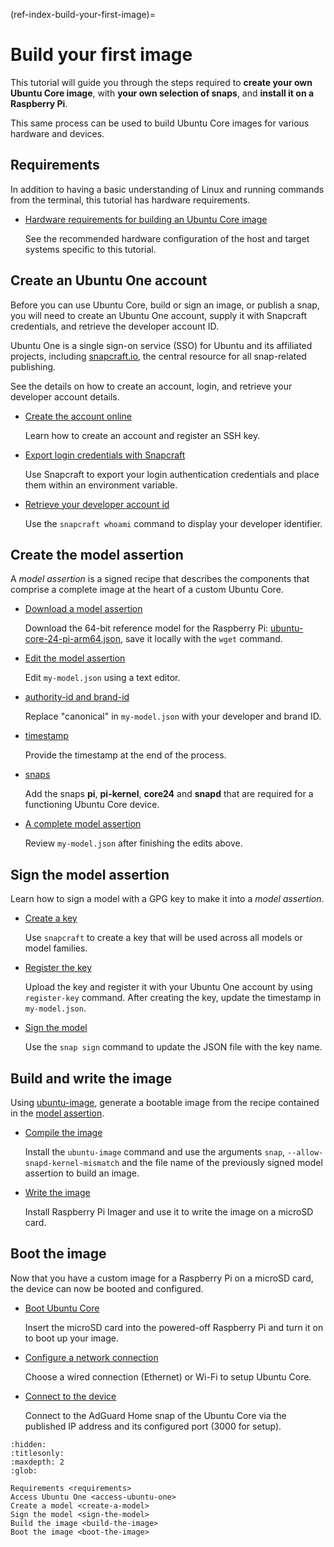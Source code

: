 (ref-index-build-your-first-image)=
# Build your first image

This tutorial will guide you through the steps required to **create your own Ubuntu Core image**, with **your own selection of snaps**, and **install it on a Raspberry Pi**.  

This same process can be used to build Ubuntu Core images for various hardware and devices.

## Requirements

In addition to having a basic understanding of Linux and running commands from the terminal, this tutorial has hardware requirements.

* [Hardware requirements for building an Ubuntu Core image](requirements.md)

  See the recommended hardware configuration of the host and target systems specific to this tutorial.

## Create an Ubuntu One account

Before you can use Ubuntu Core, build or sign an image, or publish a snap, you will need to create an Ubuntu One account, supply it with Snapcraft credentials, and retrieve the developer account ID.

Ubuntu One is a single sign-on service (SSO) for Ubuntu and its affiliated projects, including [snapcraft.io](https://snapcraft.io), the central resource for all snap-related publishing.

See the details on how to create an account, login, and retrieve your developer account details.

* [Create the account online](access-ubuntu-one.md#create-an-ubuntu-one-account)

  Learn how to create an account and register an SSH key.

* [Export login credentials with Snapcraft](access-ubuntu-one.md#snapcraft-credentials)

  Use Snapcraft to export your login authentication credentials and place them within an environment variable.

* [Retrieve your developer account id](access-ubuntu-one.md#retrieve-your-developer-account-id)

  Use the `snapcraft whoami` command to display your developer identifier.

## Create the model assertion

A _model assertion_ is a signed recipe that describes the components that comprise a complete image at the heart of a custom Ubuntu Core.

* [Download a model assertion](create-a-model.md#download-a-model-file)

  Download the 64-bit reference model for the Raspberry Pi: [ubuntu-core-24-pi-arm64.json](https://raw.githubusercontent.com/snapcore/models/master/ubuntu-core-24-pi-arm64.json), save it locally with the `wget` command.

* [Edit the model assertion](create-a-model.md#edit-the-model-file)

  Edit `my-model.json` using a text editor.

* [authority-id and brand-id](create-a-model.md#authority-id-and-brand-id)

  Replace "canonical" in `my-model.json` with your developer and brand ID.

* [timestamp](create-a-model.md#timestamp)

  Provide the timestamp at the end of the process.

* [snaps](create-a-model.md#snaps)

  Add the snaps **pi**, **pi-kernel**, **core24** and **snapd** that are required for a functioning Ubuntu Core device.

* [A complete model assertion](create-a-model.md#complete-model-example)

  Review `my-model.json` after finishing the edits above.

## Sign the model assertion

Learn how to sign a model with a GPG key to make it into a _model assertion_.

* [Create a key](sign-the-model.md#create-a-key)

  Use `snapcraft` to create a key that will be used across all models or model families.

* [Register the key](sign-the-model.md#register-the-key)

  Upload the key and register it with your Ubuntu One account by using `register-key` command. After creating the key, update the timestamp in `my-model.json`.

* [Sign the model](sign-the-model.md#sign-the-model)

  Use the `snap sign` command to update the JSON file with the key name.

## Build and write the image

Using [ubuntu-image](https://github.com/canonical/ubuntu-image), generate a bootable image from the recipe contained in the [model assertion](/tutorials/build-your-first-image/create-a-model).

* [Compile the image](build-the-image.md#compile-the-image)

  Install the `ubuntu-image` command and use the arguments `snap`, `--allow-snapd-kernel-mismatch` and the file name of the previously signed model assertion to build an image.

* [Write the image](build-the-image.md#write-the-image)

  Install Raspberry Pi Imager and use it to write the image on a microSD card.

## Boot the image

Now that you have a custom image for a Raspberry Pi on a microSD card, the device can now be booted and configured.

* [Boot Ubuntu Core](boot-the-image.md#boot-ubuntu-core)

  Insert the microSD card into the powered-off Raspberry Pi and turn it on to boot up your image.

* [Configure a network connection](boot-the-image.md#configure-a-network-connection)

  Choose a wired connection (Ethernet) or Wi-Fi to setup Ubuntu Core.

* [Connect to the device](boot-the-image.md#connect-to-the-device)

  Connect to the AdGuard Home snap of the Ubuntu Core via the published IP address and its configured port (3000 for setup).

```{toctree}
:hidden:
:titlesonly:
:maxdepth: 2
:glob:

Requirements <requirements>
Access Ubuntu One <access-ubuntu-one>
Create a model <create-a-model>
Sign the model <sign-the-model>
Build the image <build-the-image>
Boot the image <boot-the-image>
